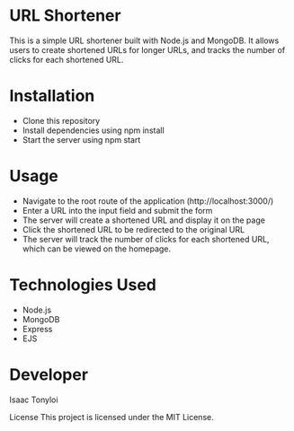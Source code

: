 # URL Shortener
This is a simple URL shortener built with Node.js and MongoDB. It allows users to create shortened URLs for longer URLs, and tracks the number of clicks for each shortened URL.

# Installation
- Clone this repository
- Install dependencies using npm install  
- Start the server using npm start
# Usage
- Navigate to the root route of the application (http://localhost:3000/)   
- Enter a URL into the input field and submit the form   
- The server will create a shortened URL and display it on the page   
- Click the shortened URL to be redirected to the original URL  
- The server will track the number of clicks for each shortened URL, which can be viewed on the homepage.
# Technologies Used
- Node.js   
- MongoDB   
- Express  
- EJS  
# Developer
Isaac Tonyloi

License
This project is licensed under the MIT License.






